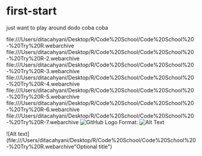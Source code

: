 # first-start
just want to play around
dodo
coba coba

file:///Users/ditacahyani/Desktop/R/Code%20School/Code%20School%20-%20Try%20R.webarchive
file:///Users/ditacahyani/Desktop/R/Code%20School/Code%20School%20-%20Try%20R-2.webarchive
file:///Users/ditacahyani/Desktop/R/Code%20School/Code%20School%20-%20Try%20R-3.webarchive
file:///Users/ditacahyani/Desktop/R/Code%20School/Code%20School%20-%20Try%20R-4.webarchive
file:///Users/ditacahyani/Desktop/R/Code%20School/Code%20School%20-%20Try%20R-5.webarchive
file:///Users/ditacahyani/Desktop/R/Code%20School/Code%20School%20-%20Try%20R-6.webarchive
file:///Users/ditacahyani/Desktop/R/Code%20School/Code%20School%20-%20Try%20R-7.webarchive
![GitHub Logo](/images/logo.png)
Format: ![Alt Text](url)

![Alt text](file:///Users/ditacahyani/Desktop/R/Code%20School/Code%20School%20-%20Try%20R.webarchive"Optional title")

